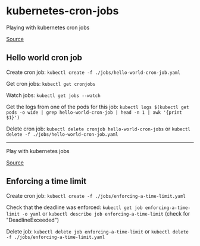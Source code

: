 # kubernetes-cron-jobs

Playing with kubernetes cron jobs

[Source](https://kubernetes.io/docs/tasks/job/automated-tasks-with-cron-jobs/)

## Hello world cron job

Create cron job: `kubectl create -f ./jobs/hello-world-cron-job.yaml`

Get cron jobs: `kubectl get cronjobs`

Watch jobs: `kubectl get jobs --watch`

Get the logs from one of the pods for this job: `kubectl logs $(kubectl get pods -o wide | grep hello-world-cron-job | head -n 1 | awk '{print $1}')`

Delete cron job: `kubectl delete cronjob hello-world-cron-jobs` or `kubectl delete -f ./jobs/hello-world-cron-job.yaml`

----

Play with kubernetes jobs

[Source](https://medium.com/better-programming/tutorial-how-to-use-kubernetes-job-and-cronjob-1ef4ffbc8e84)

## Enforcing a time limit

Create cron job: `kubectl create -f ./jobs/enforcing-a-time-limit.yaml`

Check that the deadline was enforced: `kubectl get job enforcing-a-time-limit -o yaml` or `kubectl describe job enforcing-a-time-limit` (check for "DeadlineExceeded")

Delete job: `kubectl delete job enforcing-a-time-limit` or `kubectl delete -f ./jobs/enforcing-a-time-limit.yaml`
